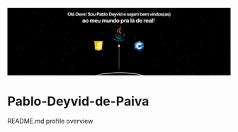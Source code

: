 [![capa](https://github.com/pablodeyvid11/Pablo-Deyvid-de-Paiva/blob/main/fundo%20github.png)](https://github.com/pablodeyvid11?tab=repositories)
# Pablo-Deyvid-de-Paiva
README.md profile overview
